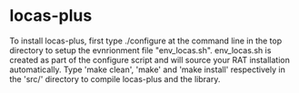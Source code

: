 locas-plus
==========

To install locas-plus, first type ./configure at the command line in the top directory to setup the evnrionment file "env_locas.sh". env_locas.sh is created as part of the configure script and will source your RAT installation automatically. Type 'make clean', 'make' and 'make install' respectively in the 'src/' directory to compile locas-plus and the library.
